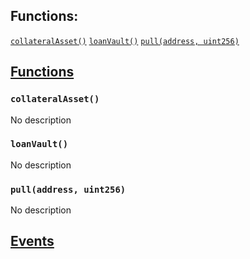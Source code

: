 

## Functions:
[`collateralAsset()`](#ICollateralLocker-collateralAsset--)
[`loanVault()`](#ICollateralLocker-loanVault--)
[`pull(address, uint256)`](#ICollateralLocker-pull-address-uint256-)


## <u>Functions</u>

### `collateralAsset()`
No description

### `loanVault()`
No description

### `pull(address, uint256)`
No description

## <u>Events</u>

